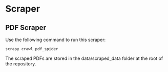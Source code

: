 # Scraper

## PDF Scraper

Use the following command to run this scraper:

    scrapy crawl pdf_spider

The scraped PDFs are stored in the data/scraped_data folder at the root of the repository.